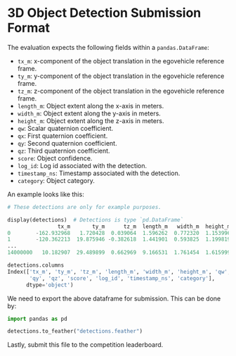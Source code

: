 # 3D Object Detection Submission Format

The evaluation expects the following fields within a `pandas.DataFrame`:

- `tx_m`: x-component of the object translation in the egovehicle reference frame.
- `ty_m`: y-component of the object translation in the egovehicle reference frame.
- `tz_m`: z-component of the object translation in the egovehicle reference frame.
- `length_m`: Object extent along the x-axis in meters.
- `width_m`: Object extent along the y-axis in meters.
- `height_m`: Object extent along the z-axis in meters.
- `qw`: Scalar quaternion coefficient.
- `qx`: First quaternion coefficient.
- `qy`: Second quaternion coefficient.
- `qz`: Third quaternion coefficient.
- `score`: Object confidence.
- `log_id`: Log id associated with the detection.
- `timestamp_ns`: Timestamp associated with the detection.
- `category`: Object category.

An example looks like this:

```python
# These detections are only for example purposes.

display(detections)  # Detections is type `pd.DataFrame`
                tx_m       ty_m      tz_m  length_m   width_m  height_m        qw   qx   qy        qz     score                                log_id        timestamp_ns         category
0        -162.932968   1.720428  0.039064  1.596262  0.772320  1.153996  0.125843  0.0  0.0  0.992050  0.127634  b0116f1c-f88f-3c09-b4bf-fc3c8ebeda56  315968193659921000       WHEELCHAIR
1        -120.362213  19.875946 -0.382618  1.441901  0.593825  1.199819  0.802836  0.0  0.0  0.596200  0.126565  b0116f1c-f88f-3c09-b4bf-fc3c8ebeda56  315968193659921000          BICYCLE
...
14000000   10.182907  29.489899  0.662969  9.166531  1.761454  1.615999  0.023469  0.0  0.0 -0.999725  0.322177  b2d9d8a5-847b-3c3b-aed1-c414319d20af  315978610360111000  REGULAR_VEHICLE

detections.columns
Index(['tx_m', 'ty_m', 'tz_m', 'length_m', 'width_m', 'height_m', 'qw', 'qx',
       'qy', 'qz', 'score', 'log_id', 'timestamp_ns', 'category'],
      dtype='object')
```

We need to export the above dataframe for submission. This can be done by:

```python
import pandas as pd

detections.to_feather("detections.feather")
```

Lastly, submit this file to the competition leaderboard.